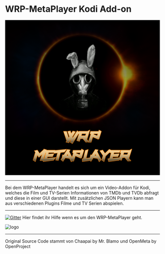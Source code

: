
# WRP-MetaPlayer Kodi Add-on


![logo](https://raw.githubusercontent.com/DWH-WFC/repository.wrp-metaplayer/master/icon_meta.png)

***

Bei dem WRP-MetaPlayer handelt es sich um ein Video-Addon für Kodi, welches die Film und TV-Serien Informationen von TMDb und TVDb abfragt und diese in einer GUI darstellt. Mit zusätzlichen JSON Playern kann man aus verschiedenen Plugins Filme und TV Serien abspielen.

***

[![Gitter](https://badges.gitter.im/WRP-Lounge/WRP-Metaplayer.svg)](https://gitter.im/WRP-Lounge/WRP-Metaplayer?utm_source=badge&utm_medium=badge&utm_campaign=pr-badge) Hier findet ihr Hilfe wenn es um den WRP-MetaPlayer geht.

![logo](https://s19.directupload.net/images/191117/wndc2vwe.jpg)

***

Original Source Code stammt von Chaapai by Mr. Blamo und OpenMeta by OpenProject

